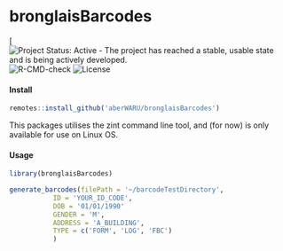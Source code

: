 # bronglaisBarcodes

[![Project Status: Active - The project has reached a stable, usable state and is being actively developed.](http://www.repostatus.org/badges/latest/active.svg) ![R-CMD-check](https://github.com/aberWARU/bronglaisBarcodes/workflows/R-CMD-check/badge.svg?branch=master) ![License](https://img.shields.io/badge/license-GNU%20GPL%20v3.0-blue.svg "GNU GPL v3.0")


#### Install

```r
remotes::install_github('aberWARU/bronglaisBarcodes')
```

This packages utilises the zint command line tool, and (for now) is only available for use on Linux OS. 


#### Usage

```R
library(bronglaisBarcodes)

generate_barcodes(filePath = '~/barcodeTestDirectory',
           ID = 'YOUR_ID_CODE',
           DOB = '01/01/1990'
           GENDER = 'M',
           ADDRESS = 'A_BUILDING',
           TYPE = c('FORM', 'LOG', 'FBC')
           )
```


